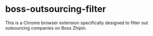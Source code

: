 # boss-outsourcing-filter
This is a Chrome browser extension specifically designed to filter out outsourcing companies on Boss Zhipin.
